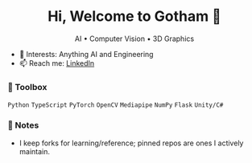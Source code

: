<!-- Profile README: github.com/vrk7/vrk7 -->
<h1 align="center">Hi, Welcome to Gotham 👋</h1>
<p align="center">
  AI • Computer Vision • 3D Graphics
</p>

- 🧪 Interests: Anything AI and Engineering
- 📫 Reach me: [LinkedIn](https://www.linkedin.com/in/vysakh-ramakrishnan/)

### 🧰 Toolbox
`Python` `TypeScript` `PyTorch` `OpenCV` `Mediapipe` `NumPy` `Flask` `Unity/C#`

### 📌 Notes
- I keep forks for learning/reference; pinned repos are ones I actively maintain.
